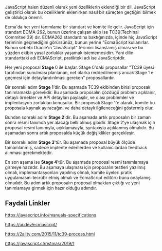 JavaScript halen düzenli olarak yeni özelliklerin eklendiği bir dil. JavaScript geliştirici olarak bu özelliklerin eklenirken nasıl bir süreçten geçtiğini bilmek de oldukça önemli.

Ecma'da her yeni tanımlama bir standart ve komite ile gelir. JavaScript için standart ECMA-262, bunun üzerine çalışan ekip ise TC39(Techinal Commitee 39) dır.
ECMA262 standardına baktığınızda, içinde hiç JavaScript teriminin geçmediğini görürsünüz, bunun yerine "EcmaScript kullanırlar. Bunun sebebi Oracle'ın "JavaScript" terimini lisanslamış olması ve bu yüzden ekibin yasal zorluklar yaşamak istememesidirr. Yani dilin standarttaki adı ECMAScript, pratikteki adı ise JavaScriptdir.

Her yeni proposal **Stage** 0 ile başlar. Stage 0'daki proposallar "TC39 üyesi tarafından sunulması planlanan, net olarka reddedilmemiş ancak Stage 1 e geçmesi için detaylandırılması gereken" proposallardır.

Bir sonraki adım **Stage 1**'dir. Bu aşamada TC39 ekibinden birisi proposalı tanımlamakla görevlidir. Bu aşamada proposalın çözdüğü problem açıklanır, detaylı örnekler ve API detayları paylaşılır, ve olası problemler ve implentasyon zorlukları konuşulur. Bir proposalı Stage 1'e alarak, komite bu proposala kaynak ayıracağını ve daha detaylı ilgileneceğini göstermiş olur.

Bundan sonraki adım **Stage 2**'dir. Bu aşamada artık proposalın bir zaman sonra resmi tanımda yer alacağı belli olmuş gibidir. Stage 2'ye ulaşmak için proposal resmi tanımıyla, açıklamasıyla, syntaxıyla açıklanmış olmalıdır. Bu aşamadan sonra artık proposalda küçük değişiklikler gerçekleşir.

Bir sonraki adım **Stage 3**'tür. Bu aşamada proposal büyük ölçüde tamamlanmış, sadece implente edenlerden ve kullanıcılardan feedback alınması gerekmektedir.

En son aşama ise **Stage 4**'tür. Bu aşamada proposal resmi tanımlamaya girmeye hazırdır. Bu aşamaya ulaşması için proposalın testleri yazılmış olmalı, implemantasyonları yapılmış olmalı, komite üyeleri pratik uygulamasını tecrübr etmiş olmalı ve EcmaScript editörü bunu onaylamış olmaılıdr. Bu adım artık proposalın proposal olmaktan çıktığı ve yeni tanımlamaya girmek için hazır olduğu adımdır.

## Faydali Linkler

https://javascript.info/manuals-specifications

https://ui.dev/ecmascript/

https://2ality.com/2015/11/tc39-process.html

https://javascript.christmas/2019/1
